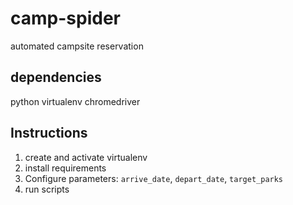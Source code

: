 # camp-spider
automated campsite reservation

## dependencies
python virtualenv chromedriver 

## Instructions
1. create and activate virtualenv
2. install requirements
3. Configure parameters: `arrive_date`, `depart_date`, `target_parks `
4. run scripts



